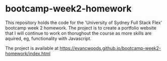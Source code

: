 # bootcamp-week2-homework

This repository holds the code for the 'University of Sydney Full Stack Flex' bootcamp week 2 homework. The project is to create a portfolio website that I will continue to work on thorughout the course as more skills are aquired, eg, functionality with Javascript.


The project is available at https://evancwoods.github.io/bootcamp-week2-homework/index.html
